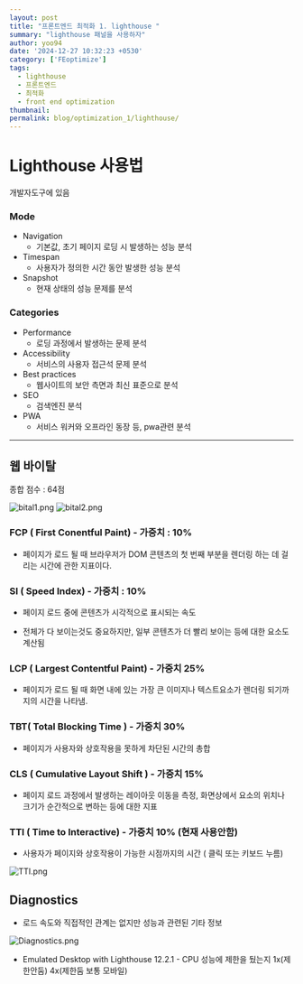 ```yaml
---
layout: post
title: "프론트엔드 최적화 1. lighthouse "
summary: "lighthouse 패널을 사용하자"
author: yoo94
date: '2024-12-27 10:32:23 +0530'
category: ['FEoptimize']
tags:
  - lighthouse
  - 프론트엔드
  - 최적화
  - front end optimization
thumbnail: 
permalink: blog/optimization_1/lighthouse/
---
```


# Lighthouse 사용법

개발자도구에 있음

### Mode

- Navigation
    - 기본값, 초기 페이지 로딩 시 발생하는 성능 분석
- Timespan
    - 사용자가 정의한 시간 동안 발생한 성능 분석
- Snapshot
    - 현재 상태의 성능 문제를 분석

### Categories

- Performance
    - 로딩 과정에서 발생하는 문제 분석
- Accessibility
    - 서비스의 사용자 접근석 문제 분석
- Best practices
    - 웹사이트의 보안 측면과 최신 표준으로 분석
- SEO
    - 검색엔진 분석
- PWA
    - 서비스 워커와 오프라인 동장 등, pwa관련 분석

---

## 웹 바이탈

종합 점수 : 64점

<img src="/blog/postImg/bital1.png" alt="bital1.png" style="max-width:100%;">

<img src="/blog/postImg/bital2.png" alt="bital2.png" style="max-width:100%;">


### FCP ( First Conentful Paint) - 가중치 : 10%

- 페이지가 로드 될 때 브라우저가 DOM 콘텐츠의 첫 번째 부분을 렌더링 하는 데 걸리는 시간에 관한 지표이다.

### SI ( Speed Index) - 가중치 : 10%

- 페이지 로드 중에 콘텐츠가 시각적으로 표시되는 속도

- 전체가 다 보이는것도 중요하지만, 일부 콘텐츠가 더 빨리 보이는 등에 대한 요소도 계산됨

### LCP ( Largest Contentful Paint) - 가중치 25%

- 페이지가 로드 될 때 화면 내에 있는 가장 큰 이미지나 텍스트요소가 렌더링 되기까지의 시간을 나타냄.

### TBT( Total Blocking Time ) - 가중치 30%

- 페이지가 사용자와 상호작용을 못하게 차단된 시간의 총합

### CLS ( Cumulative Layout Shift ) - 가중치 15%

- 페이지 로드 과정에서 발생하는 레이아웃 이동을 측정, 화면상에서 요소의 위치나 크기가 순간적으로 변하는 등에 대한 지표

### TTI ( Time to Interactive) - 가중치 10% (현재 사용안함)

- 사용자가 페이지와 상호작용이 가능한 시점까지의 시간 ( 클릭 또는 키보드 누름)

<img src="/blog/postImg/TTI1.png" alt="TTI.png" style="max-width:100%;">

## **Diagnostics**

- 로드 속도와 직접적인 관계는 없지만 성능과 관련된 기타 정보

<img src="/blog/postImg/Diagnostics.png" alt="Diagnostics.png" style="max-width:100%;">

- Emulated Desktop with Lighthouse 12.2.1 - CPU 성능에 제한을 뒀는지 1x(제한안둠) 4x(제한둠 보통 모바일)
